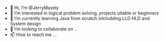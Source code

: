 - 👋 Hi, I’m @JerryMavely
- 👀 I’m interested in logical problem solving, projects uitable or beginners
- 🌱 I’m currently learning Java from scratch inlcludding LLD HLD and System design
- 💞️ I’m looking to collaborate on ...
- 📫 How to reach me ...

<!---
JerryMavely/JerryMavely is a ✨ special ✨ repository because its `README.md` (this file) appears on your GitHub profile.
You can click the Preview link to take a look at your changes.
--->
